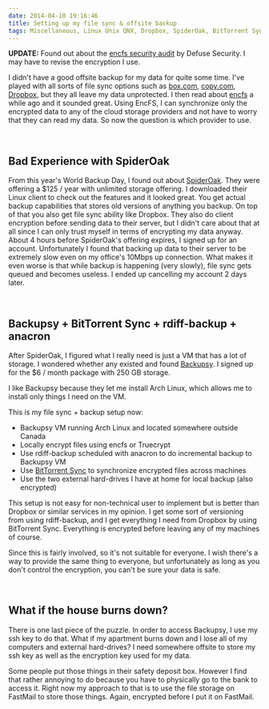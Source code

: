 ```yaml
---
date: 2014-04-10 19:16:46
title: Setting up my file sync & offsite backup
tags: Miscellaneous, Linux Unix QNX, Dropbox, SpiderOak, BitTorrent Sync, Backupsy
---
```

**UPDATE:** Found out about the [encfs security audit][9] by Defuse Security. I
may have to revise the encryption I use.

I didn't have a good offsite backup for my data for quite some time. I've played
with all sorts of file sync options such as [box.com][1], [copy.com][2],
[Dropbox][4], but they all leave my data unprotected. I then read about
[encfs][6] a while ago and it sounded great. Using EncFS, I can synchronize only
the encrypted data to any of the cloud storage providers and not have to worry
that they can read my data. So now the question is which provider to use.

<br>

## **Bad Experience with SpiderOak**

From this year's World Backup Day, I found out about [SpiderOak][3]. They were
offering a $125 / year with unlimited storage offering. I downloaded their Linux
client to check out the features and it looked great. You get actual backup
capabilities that stores old versions of anything you backup. On top of that you
also get file sync ability like Dropbox. They also do client encryption before
sending data to their server, but I didn't care about that at all since I can
only trust myself in terms of encrypting my data anyway. About 4 hours before
SpiderOak's offering expires, I signed up for an account. Unfortunately I found
that backing up data to their server to be extremely slow even on my office's
10Mbps up connection. What makes it even worse is that while
backup is happening (very slowly), file sync gets queued and becomes
useless. I ended up cancelling my account 2 days later.

<br>

## **Backupsy + BitTorrent Sync + rdiff-backup + anacron**

After SpiderOak, I figured what I really need is just a VM that has a lot of
storage. I wondered whether any existed and found [Backupsy][7]. I signed up for
the $6 / month package with 250 GB storage.

I like Backupsy because they let me install Arch Linux, which allows me to
install only things I need on the VM.

This is my file sync + backup setup now:

- Backupsy VM running Arch Linux and located somewhere outside Canada
- Locally encrypt files using encfs or Truecrypt
- Use rdiff-backup scheduled with anacron to do incremental backup to Backupsy VM
- Use [BitTorrent Sync][8] to synchronize encrypted files across machines
- Use the two external hard-drives I have at home for local backup (also
  encrypted)

This setup is not easy for non-technical user to implement but is better than
Dropbox or similar services in my opinion. I get some sort of versioning from
using rdiff-backup, and I get everything I need from Dropbox by using BitTorrent
Sync. Everything is encrypted before leaving any of my machines of course.

Since this is fairly involved, so it's not suitable for everyone. I wish there's
a way to provide the same thing to everyone, but unfortunately as long as you
don't control the encryption, you can't be sure your data is safe.

<br>

## **What if the house burns down?**

There is one last piece of the puzzle. In order to access Backupsy, I use my ssh
key to do that. What if my apartment burns down and I lose all of my
computers and external hard-drives? I need somewhere offsite to store my ssh key
as well as the encryption key used for my data.

Some people put those things in their safety deposit box. However I find that
rather annoying to do because you have to physically go to the bank to access
it. Right now my approach to that is to use the file storage on FastMail to
store those things. Again, encrypted before I put it on FastMail.

  [1]: http://box.com
  [2]: http://copy.com
  [3]: http://spideroak.com
  [4]: http://dropbox.com
  [5]: http://bitcasa.com
  [6]: https://en.wikipedia.org/wiki/EncFS
  [7]: http://backupsy.com
  [8]: http://www.bittorrent.com/sync
  [9]: https://defuse.ca/audits/encfs.htm
